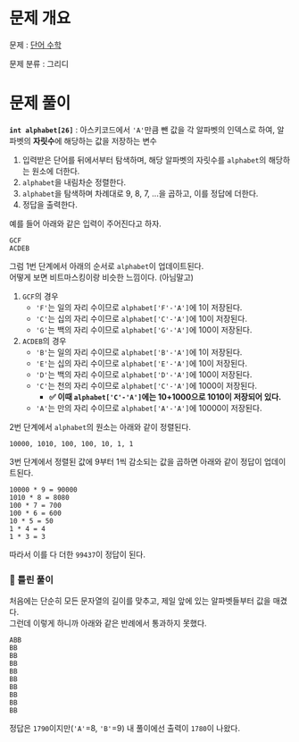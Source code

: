 # 문제 개요

문제 : [단어 수학](https://www.acmicpc.net/problem/1339)

문제 분류 : 그리디

# 문제 풀이

**`int alphabet[26]`** : 아스키코드에서 `'A'`만큼 뺀 값을 각 알파벳의 인덱스로 하여, 알파벳의 **자릿수**에 해당하는 값을 저장하는 변수

1. 입력받은 단어를 뒤에서부터 탐색하며, 해당 알파벳의 자릿수를 `alphabet`의 해당하는 원소에 더한다.
2. `alphabet`을 내림차순 정렬한다.
3. `alphabet`을 탐색하며 차례대로 9, 8, 7, ...을 곱하고, 이를 정답에 더한다.
4. 정답을 출력한다.

예를 들어 아래와 같은 입력이 주어진다고 하자.

```
GCF
ACDEB
```

그럼 1번 단계에서 아래의 순서로 `alphabet`이 업데이트된다.  
어떻게 보면 비트마스킹이랑 비슷한 느낌이다. (아님말고)

1. `GCF`의 경우
   - `'F'`는 일의 자리 수이므로 `alphabet['F'-'A']`에 1이 저장된다.
   - `'C'`는 십의 자리 수이므로 `alphabet['C'-'A']`에 10이 저장된다.
   - `'G'`는 백의 자리 수이므로 `alphabet['G'-'A']`에 100이 저장된다.
2. `ACDEB`의 경우
   - `'B'`는 일의 자리 수이므로 `alphabet['B'-'A']`에 1이 저장된다.
   - `'E'`는 십의 자리 수이므로 `alphabet['E'-'A']`에 10이 저장된다.
   - `'D'`는 백의 자리 수이므로 `alphabet['D'-'A']`에 100이 저장된다.
   - `'C'`는 천의 자리 수이므로 `alphabet['C'-'A']`에 1000이 저장된다.
     - **✅ 이때 `alphabet['C'-'A']`에는 10+1000으로 1010이 저장되어 있다.**
   - `'A'`는 만의 자리 수이므로 `alphabet['A'-'A']`에 10000이 저장된다.

2번 단계에서 `alphabet`의 원소는 아래와 같이 정렬된다.

```
10000, 1010, 100, 100, 10, 1, 1
```

3번 단계에서 정렬된 값에 9부터 1씩 감소되는 값을 곱하면 아래와 같이 정답이 업데이트된다.

```
10000 * 9 = 90000
1010 * 8 = 8080
100 * 7 = 700
100 * 6 = 600
10 * 5 = 50
1 * 4 = 4
1 * 3 = 3
```

따라서 이를 다 더한 `99437`이 정답이 된다.

### 🔎 틀린 풀이

처음에는 단순히 모든 문자열의 길이를 맞추고, 제일 앞에 있는 알파벳들부터 값을 매겼다.  
그런데 이렇게 하니까 아래와 같은 반례에서 통과하지 못했다.

```
ABB
BB
BB
BB
BB
BB
BB
BB
BB
BB
```

정답은 `1790`이지만(`'A'`=8, `'B'`=9) 내 풀이에선 출력이 `1780`이 나왔다.

